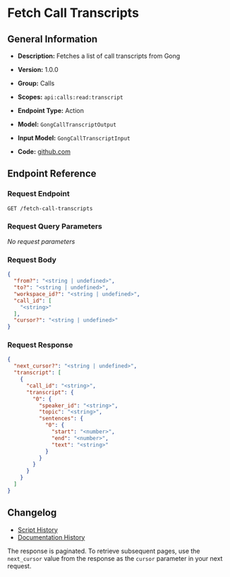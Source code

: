 <!-- BEGIN GENERATED CONTENT -->
# Fetch Call Transcripts

## General Information

- **Description:** Fetches a list of call transcripts from Gong

- **Version:** 1.0.0
- **Group:** Calls
- **Scopes:** `api:calls:read:transcript`
- **Endpoint Type:** Action
- **Model:** `GongCallTranscriptOutput`
- **Input Model:** `GongCallTranscriptInput`
- **Code:** [github.com](https://github.com/NangoHQ/integration-templates/tree/main/integrations/gong/actions/fetch-call-transcripts.ts)


## Endpoint Reference

### Request Endpoint

`GET /fetch-call-transcripts`

### Request Query Parameters

_No request parameters_

### Request Body

```json
{
  "from?": "<string | undefined>",
  "to?": "<string | undefined>",
  "workspace_id?": "<string | undefined>",
  "call_id": [
    "<string>"
  ],
  "cursor?": "<string | undefined>"
}
```

### Request Response

```json
{
  "next_cursor?": "<string | undefined>",
  "transcript": [
    {
      "call_id": "<string>",
      "transcript": {
        "0": {
          "speaker_id": "<string>",
          "topic": "<string>",
          "sentences": {
            "0": {
              "start": "<number>",
              "end": "<number>",
              "text": "<string>"
            }
          }
        }
      }
    }
  ]
}
```

## Changelog

- [Script History](https://github.com/NangoHQ/integration-templates/commits/main/integrations/gong/actions/fetch-call-transcripts.ts)
- [Documentation History](https://github.com/NangoHQ/integration-templates/commits/main/integrations/gong/actions/fetch-call-transcripts.md)

<!-- END  GENERATED CONTENT -->
The response is paginated. To retrieve subsequent pages, use the `next_cursor` value from the response as the `cursor` parameter in your next request.
